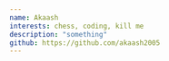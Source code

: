 ```yaml
---
name: Akaash
interests: chess, coding, kill me
description: "something"
github: https://github.com/akaash2005
---
```

